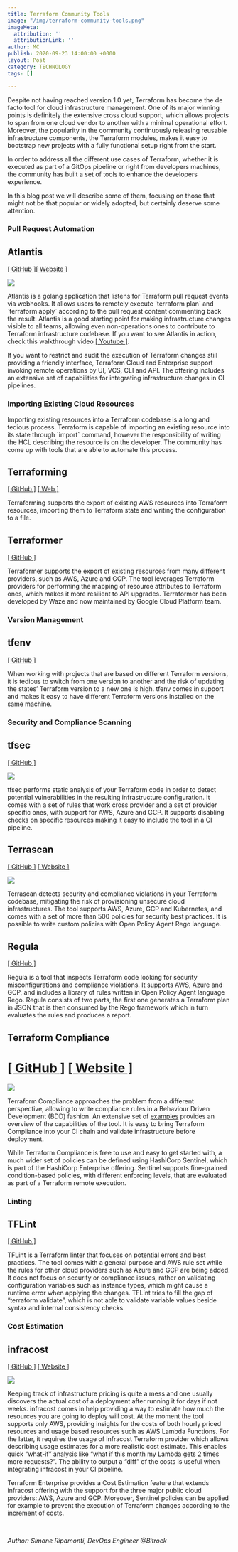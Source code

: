 ```yaml
---
title: Terraform Community Tools
image: "/img/terraform-community-tools.png"
imageMeta:
  attribution: ''
  attributionLink: ''
author: MC
publish: 2020-09-23 14:00:00 +0000
layout: Post
category: TECHNOLOGY
tags: []

---
```

Despite not having reached version 1.0 yet, Terraform has become the de facto tool for cloud infrastructure management. One of its major winning points is definitely the extensive cross cloud support, which allows projects to span from one cloud vendor to another with a minimal operational effort. Moreover, the popularity in the community continuously releasing reusable infrastructure components, the Terraform modules, makes it easy to bootstrap new projects with a fully functional setup right from the start.

In order to address all the different use cases of Terraform, whether it is executed as part of a GitOps pipeline or right from developers machines, the community has built a set of tools to enhance the developers experience.

In this blog post we will describe some of them, focusing on those that might not be that popular or widely adopted, but certainly deserve some attention.

### Pull Request Automation

## Atlantis

[\[ GitHub \]](https://github.com/runatlantis/atlantis)[\[ Website \]](https://www.runatlantis.io/)

![](/img/d-1.png)

Atlantis is a golang application that listens for Terraform pull request events via webhooks. It allows users to remotely execute \`terraform plan\` and \`terraform apply\` according to the pull request content commenting back the result. Atlantis is a good starting point for making infrastructure changes visible to all teams, allowing even non-operations ones to contribute to Terraform infrastructure codebase. If you want to see Atlantis in action, check this walkthrough video [\[ Youtube \]](https://youtu.be/TmIPWda0IKg).

If you want to restrict and audit the execution of Terraform changes still providing a friendly interface, Terraform Cloud and Enterprise support invoking remote operations by UI, VCS, CLI and API. The offering includes an extensive set of capabilities for integrating infrastructure changes in CI pipelines.

### Importing Existing Cloud Resources

Importing existing resources into a Terraform codebase is a long and tedious process. Terraform is capable of importing an existing resource into its state through \`import\` command, however the responsibility of writing the HCL describing the resource is on the developer. The community has come up with tools that are able to automate this process.

## Terraforming

[\[ GitHub \]](https://github.com/dtan4/terraforming) [\[ Web \]](http://terraforming.dtan4.net/)

Terraforming supports the export of existing AWS resources into Terraform resources, importing them to Terraform state and writing the configuration to a file.

## Terraformer

[\[ GitHub \]](https://github.com/GoogleCloudPlatform/terraformer)

Terraformer supports the export of existing resources from many different providers, such as AWS, Azure and GCP. The tool leverages Terraform providers for performing the mapping of resource attributes to Terraform ones, which makes it more resilient to API upgrades. Terraformer has been developed by Waze and now maintained by Google Cloud Platform team.

### Version Management

## tfenv

[\[ GitHub \]](https://github.com/tfutils/tfenv)

When working with projects that are based on different Terraform versions, it is tedious to switch from one version to another and the risk of updating the states’ Terraform version to a new one is high. tfenv comes in support and makes it easy to have different Terraform versions installed on the same machine.

### Security and Compliance Scanning

## tfsec

[\[ GitHub \]](https://github.com/liamg/tfsec)

  
![](/img/d-2.png)

tfsec performs static analysis of your Terraform code in order to detect potential vulnerabilities in the resulting infrastructure configuration. It comes with a set of rules that work cross provider and a set of provider specific ones, with support for AWS, Azure and GCP. It supports disabling checks on specific resources making it easy to include the tool in a CI pipeline.

## Terrascan

[\[ GitHub \]](https://github.com/accurics/terrascan) [\[ Website \]](https://docs.accurics.com/projects/accurics-terrascan/en/latest/)

  
![](/img/d-3.png)

Terrascan detects security and compliance violations in your Terraform codebase, mitigating the risk of provisioning unsecure cloud infrastructures. The tool supports AWS, Azure, GCP and Kubernetes, and comes with a set of more than 500 policies for security best practices. It is possible to write custom policies with Open Policy Agent Rego language.

## Regula

[\[ GitHub \]](https://github.com/fugue/regula)

Regula is a tool that inspects Terraform code looking for security misconfigurations and compliance violations. It supports AWS, Azure and GCP, and includes a library of rules written in Open Policy Agent language Rego. Regula consists of two parts, the first one generates a Terraform plan in JSON that is then consumed by the Rego framework which in turn evaluates the rules and produces a report.

## Terraform Compliance

# [\[ GitHub \]](https://github.com/eerkunt/terraform-compliance) [\[ Website \]](https://terraform-compliance.com/)

  
![](/img/d-4.png)

Terraform Compliance approaches the problem from a different perspective, allowing to write compliance rules in a Behaviour Driven Development (BDD) fashion. An extensive set of [examples](https://terraform-compliance.com/pages/Examples/) provides an overview of the capabilities of the tool. It is easy to bring Terraform Compliance into your CI chain and validate infrastructure before deployment.

While Terraform Compliance is free to use and easy to get started with, a much wider set of policies can be defined using HashiCorp Sentinel, which is part of the HashiCorp Enterprise offering. Sentinel supports fine-grained condition-based policies, with different enforcing levels, that are evaluated as part of a Terraform remote execution.

### Linting

## TFLint

[\[ GitHub \]](https://github.com/terraform-linters/tflint)

TFLint is a Terraform linter that focuses on potential errors and best practices. The tool comes with a general purpose and AWS rule set while the rules for other cloud providers such as Azure and GCP are being added. It does not focus on security or compliance issues, rather on validating configuration variables such as instance types, which might cause a runtime error when applying the changes. TFLint tries to fill the gap of “terraform validate”, which is not able to validate variable values beside syntax and internal consistency checks.

### Cost Estimation

## infracost

[\[ GitHub \]](https://github.com/infracost/infracost) [\[ Website \]](https://www.infracost.io/)

  
![](/img/d-5.png)

Keeping track of infrastructure pricing is quite a mess and one usually discovers the actual cost of a deployment after running it for days if not weeks. infracost comes in help providing a way to estimate how much the resources you are going to deploy will cost. At the moment the tool supports only AWS, providing insights for the costs of both hourly priced resources and usage based resources such as AWS Lambda Functions. For the latter, it requires the usage of infracost Terraform provider which allows describing usage estimates for a more realistic cost estimate. This enables quick “what-if” analysis like “what if this month my Lambda gets 2 times more requests?”. The ability to output a “diff” of the costs is useful when integrating infracost in your CI pipeline.

Terraform Enterprise provides a Cost Estimation feature that extends infracost offering with the support for the three major public cloud providers: AWS, Azure and GCP. Moreover, Sentinel policies can be applied for example to prevent the execution of Terraform changes according to the increment of costs.

<br />

_Author: Simone Ripamonti, DevOps Engineer @Bitrock_